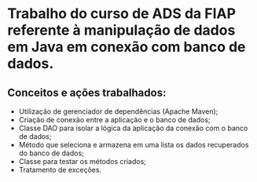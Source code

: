 # Trabalho do curso de ADS da FIAP referente à manipulação de dados em Java em conexão com banco de dados.
## Conceitos e ações trabalhados:
- Utilização de gerenciador de dependências (Apache Maven);
- Criação de conexão entre a aplicação e o banco de dados;
- Classe DAO para isolar a lógica da aplicação da conexão com o banco de dados;
- Método que seleciona e armazena em uma lista os dados recuperados do banco de dados;
- Classe para testar os métodos criados;
- Tratamento de exceções.
